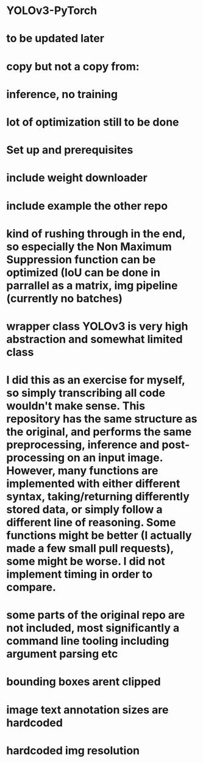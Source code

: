 # YOLOv3-PyTorch
# to be updated later

# copy but not a copy from:

# inference, no training
# lot of optimization still to be done

# Set up and prerequisites

# include weight downloader

# include example the other repo


# kind of rushing through in the end, so especially the Non Maximum Suppression function can be optimized (IoU can be done in parrallel as a matrix, img pipeline (currently no batches)

# wrapper class YOLOv3 is very high abstraction and somewhat limited class

# I did this as an exercise for myself, so simply transcribing all code wouldn't make sense. This repository has the same structure as the original, and performs the same preprocessing, inference and post-processing on an input image. However, many functions are implemented with either different syntax, taking/returning differently stored data, or simply follow a different line of reasoning. Some functions might be better (I actually made a few small pull requests), some might be worse. I did not implement timing in order to compare.

# some parts of the original repo are not included, most significantly a command line tooling including argument parsing etc
# bounding boxes arent clipped
# image text annotation sizes are hardcoded
# hardcoded img resolution